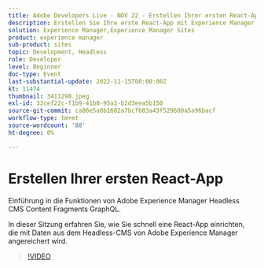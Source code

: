 ```yaml
---
title: Adobe Developers Live - NOV 22 - Erstellen Ihrer ersten React-App
description: Erstellen Sie Ihre erste React-App mit Experience Manager Headless-CMSIntroduction zu Adobe Experience Manager Headless-CMS-Inhaltsfragmenten GraphQL-Funktionen. In dieser Sitzung erfahren Sie, wie Sie schnell eine React-App mit Daten aus Headless-CMS von Adobe Experience Manager einrichten.
solution: Experience Manager,Experience Manager Sites
product: experience manager
sub-product: sites
topic: Development, Headless
role: Developer
level: Beginner
doc-type: Event
last-substantial-update: 2022-11-15T00:00:00Z
kt: 11474
thumbnail: 3411298.jpeg
exl-id: 32cef22c-f1b9-41b8-95a2-b2d3eea5b150
source-git-commit: ca06e5a8b1602a7bcfb83a43f529680a5a96bacf
workflow-type: tm+mt
source-wordcount: '88'
ht-degree: 0%

---
```


# Erstellen Ihrer ersten React-App

Einführung in die Funktionen von Adobe Experience Manager Headless CMS Content Fragments GraphQL.

In dieser Sitzung erfahren Sie, wie Sie schnell eine React-App einrichten, die mit Daten aus dem Headless-CMS von Adobe Experience Manager angereichert wird.

>[!VIDEO](https://video.tv.adobe.com/v/3411298/?quality=12&learn=on)

